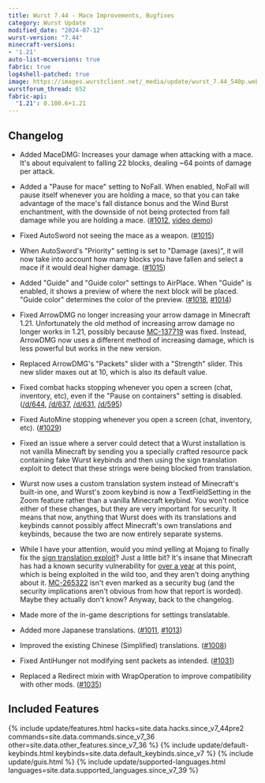 ```yaml
---
title: Wurst 7.44 - Mace Improvements, Bugfixes
category: Wurst Update
modified_date: "2024-07-12"
wurst-version: "7.44"
minecraft-versions:
- '1.21'
auto-list-mcversions: true
fabric: true
log4shell-patched: true
image: https://images.wurstclient.net/_media/update/wurst_7.44_540p.webp
wurstforum_thread: 652
fabric-api:
  '1.21': 0.100.6+1.21
---
```

## Changelog

- Added MaceDMG: Increases your damage when attacking with a mace. It's about equivalent to falling 22 blocks, dealing ~64 points of damage per attack.

- Added a "Pause for mace" setting to NoFall. When enabled, NoFall will pause itself whenever you are holding a mace, so that you can take advantage of the mace's fall distance bonus and the Wind Burst enchantment, with the downside of not being protected from fall damage while you are holding a mace. ([#1012](https://github.com/Wurst-Imperium/Wurst7/issues/1012), [video demo](https://youtu.be/SoEpumdz4qw))

- Fixed AutoSword not seeing the mace as a weapon. ([#1015](https://github.com/Wurst-Imperium/Wurst7/pull/1015))

- When AutoSword's "Priority" setting is set to "Damage (axes)", it will now take into account how many blocks you have fallen and select a mace if it would deal higher damage. ([#1015](https://github.com/Wurst-Imperium/Wurst7/pull/1015))

- Added "Guide" and "Guide color" settings to AirPlace. When "Guide" is enabled, it shows a preview of where the next block will be placed. "Guide color" determines the color of the preview. ([#1018](https://github.com/Wurst-Imperium/Wurst7/pull/1018), [#1014](https://github.com/Wurst-Imperium/Wurst7/issues/1014))

- Fixed ArrowDMG no longer increasing your arrow damage in Minecraft 1.21. Unfortunately the old method of increasing arrow damage no longer works in 1.21, possibly because [MC-137719](https://bugs.mojang.com/browse/MC-137719) was fixed. Instead, ArrowDMG now uses a different method of increasing damage, which is less powerful but works in the new version.

- Replaced ArrowDMG's "Packets" slider with a "Strength" slider. This new slider maxes out at 10, which is also its default value.

- Fixed combat hacks stopping whenever you open a screen (chat, inventory, etc), even if the "Pause on containers" setting is disabled. ([/d/644](https://wurstforum.net/d/644), [/d/637](https://wurstforum.net/d/637), [/d/631](https://wurstforum.net/d/631), [/d/595](https://wurstforum.net/d/595))

- Fixed AutoMine stopping whenever you open a screen (chat, inventory, etc). ([#1029](https://github.com/Wurst-Imperium/Wurst7/issues/1029))

- Fixed an issue where a server could detect that a Wurst installation is not vanilla Minecraft by sending you a specially crafted resource pack containing fake Wurst keybinds and then using the sign translation exploit to detect that these strings were being blocked from translation.

- Wurst now uses a custom translation system instead of Minecraft's built-in one, and Wurst's zoom keybind is now a TextFieldSetting in the Zoom feature rather than a vanilla Minecraft keybind. You won't notice either of these changes, but they are very important for security. It means that now, anything that Wurst does with its translations and keybinds cannot possibly affect Minecraft's own translations and keybinds, because the two are now entirely separate systems.

- While I have your attention, would you mind yelling at Mojang to finally fix the [sign translation exploit](https://wurst.wiki/sign_translation_vulnerability)? Just a little bit? It's insane that Minecraft has had a known security vulnerability for [over a year](https://minecraft.wiki/w/Java_Edition_23w14a) at this point, which is being exploited in the wild too, and they aren't doing anything about it. [MC-265322](https://bugs.mojang.com/browse/MC-265322) isn't even marked as a security bug (and the security implications aren't obvious from how that report is worded). Maybe they actually don't know? Anyway, back to the changelog.

- Made more of the in-game descriptions for settings translatable.

- Added more Japanese translations. ([#1011](https://github.com/Wurst-Imperium/Wurst7/pull/1011), [#1013](https://github.com/Wurst-Imperium/Wurst7/pull/1013))

- Improved the existing Chinese (Simplified) translations. ([#1008](https://github.com/Wurst-Imperium/Wurst7/pull/1008))

- Fixed AntiHunger not modifying sent packets as intended. ([#1031](https://github.com/Wurst-Imperium/Wurst7/pull/1031))

- Replaced a Redirect mixin with WrapOperation to improve compatibility with other mods. ([#1035](https://github.com/Wurst-Imperium/Wurst7/pull/1035))

## Included Features

{% include update/features.html hacks=site.data.hacks.since_v7_44pre2 commands=site.data.commands.since_v7_36 other=site.data.other_features.since_v7_36 %}
{% include update/default-keybinds.html keybinds=site.data.default_keybinds.since_v7 %}
{% include update/guis.html %}
{% include update/supported-languages.html languages=site.data.supported_languages.since_v7_39 %}
